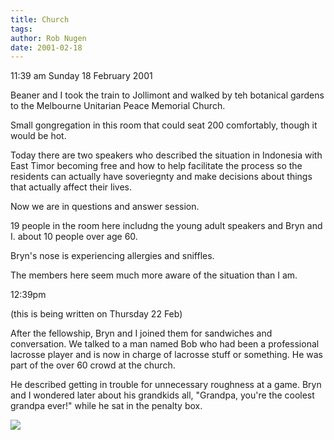 ```yaml
---
title: Church
tags: 
author: Rob Nugen
date: 2001-02-18
---
```


<p class=date>11:39 am Sunday 18 February 2001</p>

<p>Beaner and I took the train to Jollimont and walked
by teh botanical gardens to the Melbourne Unitarian
Peace Memorial Church.</p>

<p>Small gongregation in this room that could seat 200
comfortably, though it would be hot.</p>

<p>Today there are two speakers who described the
situation in Indonesia with East Timor becoming free
and how to help facilitate the process so the
residents can actually have soveriegnty and make
decisions about things that actually affect their
lives.</p>

<p>Now we are in questions and answer session.</p>

<p>19 people in the room here includng the young adult
speakers and Bryn and I.  about 10 people over age
60.</p>

<p>Bryn's nose is experiencing allergies and
sniffles.</p>

<p>The members here seem much more aware of the
situation than I am.</p>

<p class=date>12:39pm</p>

<p class=note>(this is being written on Thursday 22
Feb)</p>

<p>After the fellowship, Bryn and I joined them for
sandwiches and conversation.  We talked to a man named
Bob who had been a professional lacrosse player and is
now in charge of lacrosse stuff or something.  He was
part of the over 60 crowd at the church.</p>

<p>He described getting in trouble for unnecessary
roughness at a game.  Bryn and I wondered later about
his grandkids all, "Grandpa, you're the coolest
grandpa ever!" while he sat in the penalty box.</p>

<p><img src="/images/rob/wL-ROB.gif"/></p>
